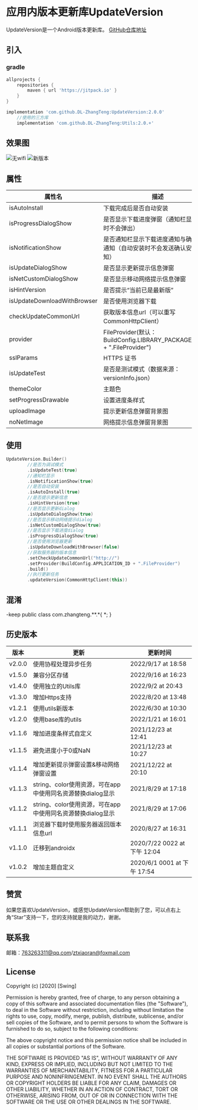 # 应用内版本更新库UpdateVersion
UpdateVersion是一个Android版本更新库。
[GitHub仓库地址](https://github.com/DL-ZhangTeng/UpdateVersion)
## 引入
### gradle
```groovy
allprojects {
    repositories {
        maven { url 'https://jitpack.io' }
    }
}

implementation 'com.github.DL-ZhangTeng:UpdateVersion:2.0.0'
    //使用的三方库
    implementation 'com.github.DL-ZhangTeng:Utils:2.0.+'
```
## 效果图
![无wifi](https://img-blog.csdnimg.cn/20200807172122393.png?x-oss-process=image/watermark,type_ZmFuZ3poZW5naGVpdGk,shadow_10,text_aHR0cHM6Ly9ibG9nLmNzZG4ubmV0L2R1b2x1bzk=,size_16,color_FFFFFF,t_70)
![新版本](https://img-blog.csdnimg.cn/20200807172122399.png?x-oss-process=image/watermark,type_ZmFuZ3poZW5naGVpdGk,shadow_10,text_aHR0cHM6Ly9ibG9nLmNzZG4ubmV0L2R1b2x1bzk=,size_16,color_FFFFFF,t_70)

## 属性
| 属性名                         | 描述                                                                  |
|-----------------------------|---------------------------------------------------------------------|
| isAutoInstall               | 下载完成后是否自动安装                                                         |
| isProgressDialogShow        | 是否显示下载进度弹窗（通知栏显示下载时不会弹出）                                            |
| isNotificationShow          | 是否通知栏显示下载进度通知与确认安装通知（自动安装时不会发送确认安装通知）                               |
| isUpdateDialogShow          | 是否显示更新提示信息弹窗                                                        |
| isNetCustomDialogShow       | 是否显示移动网络提示信息弹窗                                                      |
| isHintVersion               | 是否提示“当前已是最新版”                                                       |
| isUpdateDownloadWithBrowser | 是否使用浏览器下载                                                           |
| checkUpdateCommonUrl        | 获取版本信息url（可以重写CommonHttpClient）                                     |
| provider                    | FileProvider(默认：BuildConfig.LIBRARY_PACKAGE_NAME + ".FileProvider") |
| sslParams                   | HTTPS 证书                                                            |
| isUpdateTest                | 是否是测试模式（数据来源：versionInfo.json）                                      |
| themeColor                  | 主题色                                                                 |
| setProgressDrawable         | 设置进度条样式                                                             |
| uploadImage                 | 提示更新信息弹窗背景图                                                         |
| noNetImage                  | 网络提示信息弹窗背景图                                                         |

## 使用
```kotlin
UpdateVersion.Builder()
        //是否为调试模式
        .isUpdateTest(true)
        //通知栏显示
        .isNotificationShow(true)
        //是否自动安装
        .isAutoInstall(true)
        //是否提示更新信息
        .isHintVersion(true)
        //是否显示更新dialog
        .isUpdateDialogShow(true)
        //是否显示移动网络提示dialog
        .isNetCustomDialogShow(true)
        //是否显示下载进度dialog
        .isProgressDialogShow(true)
        //是否使用浏览器更新
        .isUpdateDownloadWithBrowser(false)
        //获取服务器的版本信息
        .setCheckUpdateCommonUrl("http://")
        .setProvider(BuildConfig.APPLICATION_ID + ".FileProvider")
        .build()
        //执行更新任务
        .updateVersion(CommonHttpClient(this))
```

## 混淆
-keep public class com.zhangteng.**.*{ *; }
## 历史版本
| 版本     | 更新                                      | 更新时间                       |
|--------|-----------------------------------------|----------------------------|
| v2.0.0 | 使用协程处理异步任务                              | 2022/9/17 at 18:58         |
| v1.5.0 | 兼容分区存储                                  | 2022/9/16 at 16:23         |
| v1.4.0 | 使用独立的Utils库                             | 2022/9/2 at 20:43          |
| v1.3.0 | 增加Https支持                               | 2022/8/20 at 13:48         |
| v1.2.1 | 使用utils新版本                              | 2022/6/30 at 10:30         |
| v1.2.0 | 使用base库的utils                           | 2022/1/21 at 16:01         |
| v1.1.6 | 增加进度条样式自定义                              | 2021/12/23 at 12:41        |
| v1.1.5 | 避免进度小于0或NaN                             | 2021/12/23 at 10:27        |
| v1.1.4 | 增加更新提示弹窗设置&移动网络弹窗设置                     | 2021/12/22 at 20:10        |
| v1.1.3 | string、color使用资源，可在app中使用同名资源替换dialog显示 | 2021/8/29 at 17:18         |
| v1.1.2 | string、color使用资源，可在app中使用同名资源替换dialog显示 | 2021/8/29 at 17:06         |
| v1.1.1 | 浏览器下载时使用服务器返回版本信息url                    | 2020/8/27 at 16:31         |
| v1.1.0 | 迁移到androidx                             | 2020/7/22 0022 at 下午 12:04 |
| v1.0.2 | 增加主题自定义                                 | 2020/6/1 0001 at 下午 17:54  |

## 赞赏
如果您喜欢UpdateVersion，或感觉UpdateVersion帮助到了您，可以点右上角“Star”支持一下，您的支持就是我的动力，谢谢。

## 联系我
邮箱：763263311@qq.com/ztxiaoran@foxmail.com

## License
Copyright (c) [2020] [Swing]

Permission is hereby granted, free of charge, to any person obtaining a copy
of this software and associated documentation files (the "Software"), to deal
in the Software without restriction, including without limitation the rights
to use, copy, modify, merge, publish, distribute, sublicense, and/or sell
copies of the Software, and to permit persons to whom the Software is
furnished to do so, subject to the following conditions:

The above copyright notice and this permission notice shall be included in all
copies or substantial portions of the Software.

THE SOFTWARE IS PROVIDED "AS IS", WITHOUT WARRANTY OF ANY KIND, EXPRESS OR
IMPLIED, INCLUDING BUT NOT LIMITED TO THE WARRANTIES OF MERCHANTABILITY,
FITNESS FOR A PARTICULAR PURPOSE AND NONINFRINGEMENT. IN NO EVENT SHALL THE
AUTHORS OR COPYRIGHT HOLDERS BE LIABLE FOR ANY CLAIM, DAMAGES OR OTHER
LIABILITY, WHETHER IN AN ACTION OF CONTRACT, TORT OR OTHERWISE, ARISING FROM,
OUT OF OR IN CONNECTION WITH THE SOFTWARE OR THE USE OR OTHER DEALINGS IN THE
SOFTWARE.
